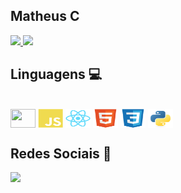 ## Matheus C

<div>
  <a href="https://beacons.ai/MatheusCaposse">
    <img height="180em" src="https://github-readme-stats.vercel.app/api?username=MatheusCaposse&show_icons=true&theme=dark&include_all_commits=true&count_private=true"/>
    <img height="180em" src="https://github-readme-stats.vercel.app/api/top-langs/?username=MatheusCaposse&layout=compact&langs_count=16&theme=dark"/>
  </a>
</div>

 ## Linguagens 💻

<div style="display: inline_block"><br>
  <img align="center" alt="" height="30" width="40" src="https://cdn-icons-png.flaticon.com/512/5968/5968282.png">
  <img align="center" alt="Rafa-Js" height="30" width="40" src="https://raw.githubusercontent.com/devicons/devicon/master/icons/javascript/javascript-plain.svg">
  <img align="center" alt="Rafa-React" height="30" width="40" src="https://raw.githubusercontent.com/devicons/devicon/master/icons/react/react-original.svg">
  <img align="center" alt="Rafa-HTML" height="30" width="40" src="https://raw.githubusercontent.com/devicons/devicon/master/icons/html5/html5-original.svg">
  <img align="center" alt="Rafa-CSS" height="30" width="40" src="https://raw.githubusercontent.com/devicons/devicon/master/icons/css3/css3-original.svg">
  <img align="center" alt="Rafa-Python" height="30" width="40" src="https://raw.githubusercontent.com/devicons/devicon/master/icons/python/python-original.svg">
</div>
  
  ## Redes Sociais 📱

 
<div> 
  <a href="https://www.linkedin.com/in/matheus-machado-caposse-14ab94333" target="_blank">
    <img src="https://img.shields.io/badge/-LinkedIn-%230077B5?style=for-the-badge&logo=linkedin&logoColor=white" target="_blank">
  </a> 
</div>
